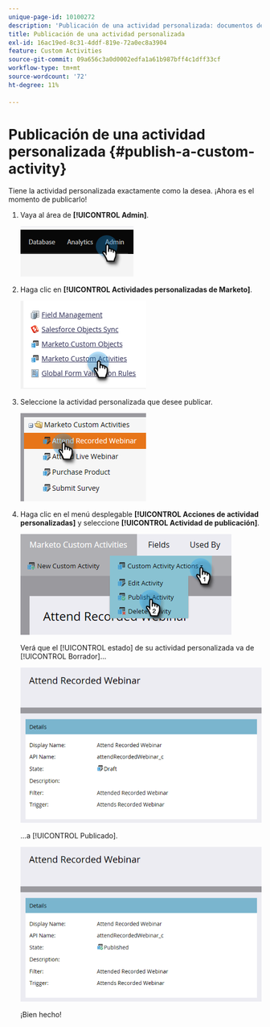 ```yaml
---
unique-page-id: 10100272
description: 'Publicación de una actividad personalizada: documentos de Marketo, documentación del producto'
title: Publicación de una actividad personalizada
exl-id: 16ac19ed-8c31-4ddf-819e-72a0ec8a3904
feature: Custom Activities
source-git-commit: 09a656c3a0d0002edfa1a61b987bff4c1dff33cf
workflow-type: tm+mt
source-wordcount: '72'
ht-degree: 11%

---
```


# Publicación de una actividad personalizada {#publish-a-custom-activity}

Tiene la actividad personalizada exactamente como la desea. ¡Ahora es el momento de publicarlo!

1. Vaya al área de **[!UICONTROL Admin]**.

   ![](assets/publish-a-custom-activity-1.png)

1. Haga clic en **[!UICONTROL Actividades personalizadas de Marketo]**.

   ![](assets/publish-a-custom-activity-2.png)

1. Seleccione la actividad personalizada que desee publicar.

   ![](assets/publish-a-custom-activity-3.png)

1. Haga clic en el menú desplegable **[!UICONTROL Acciones de actividad personalizadas]** y seleccione **[!UICONTROL Actividad de publicación]**.

   ![](assets/publish-a-custom-activity-4.png)

   Verá que el [!UICONTROL estado] de su actividad personalizada va de [!UICONTROL Borrador]...

   ![](assets/publish-a-custom-activity-5.png)

   ...a [!UICONTROL Publicado].

   ![](assets/publish-a-custom-activity-6.png)

   ¡Bien hecho!
